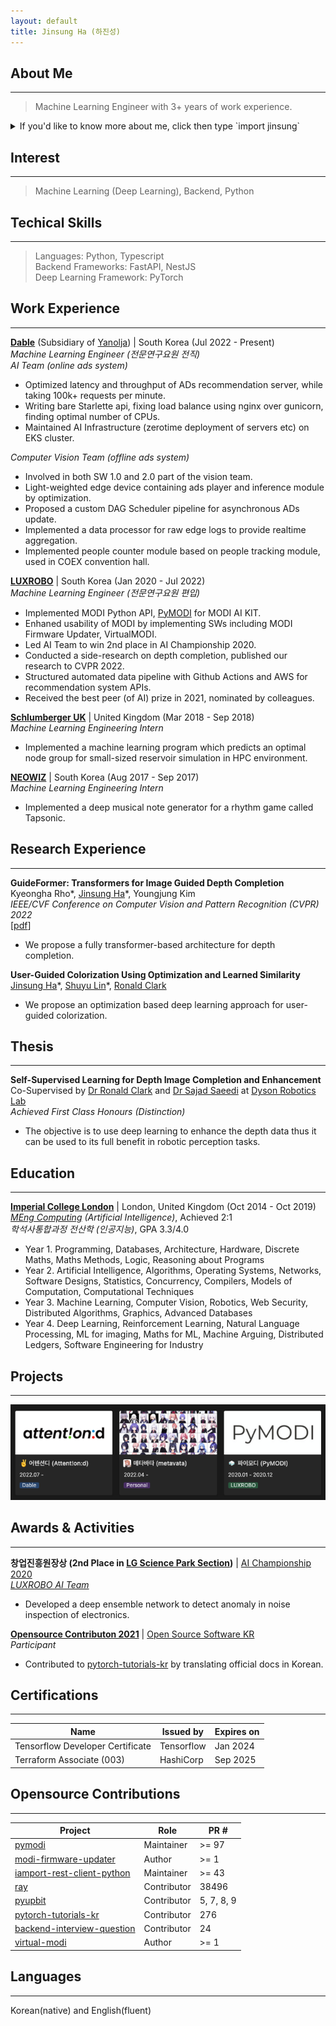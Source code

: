 ```yaml
---
layout: default
title: Jinsung Ha (하진성)
---
```


## About Me

---

> Machine Learning Engineer with 3+ years of work experience.

<details>
    <summary>If you'd like to know more about me, click then type `import jinsung`</summary>
    <iframe frameborder="0" width="98%" height="335px" src="brython/index.html"></iframe>
</details>

## Interest

---

> Machine Learning (Deep Learning), Backend, Python

## Techical Skills

---

> Languages: Python, Typescript  
> Backend Frameworks: FastAPI, NestJS  
> Deep Learning Framework: PyTorch  

## Work Experience

---

**[Dable](https://dable.io/en)** (Subsidiary of [Yanolja](https://yanolja.in/en)) | South Korea (Jul 2022 - Present)  
_Machine Learning Engineer (전문연구요원 전직)_  
_AI Team (online ads system)_

- Optimized latency and throughput of ADs recommendation server, while taking 100k+ requests per minute.
- Writing bare Starlette api, fixing load balance using nginx over gunicorn, finding optimal number of CPUs.
- Maintained AI Infrastructure (zerotime deployment of servers etc) on EKS cluster.

_Computer Vision Team (offline ads system)_

- Involved in both SW 1.0 and 2.0 part of the vision team.
- Light-weighted edge device containing ads player and inference module by optimization.
- Proposed a custom DAG Scheduler pipeline for asynchronous ADs update.
- Implemented a data processor for raw edge logs to provide realtime aggregation.
- Implemented people counter module based on people tracking module, used in COEX convention hall.

**[LUXROBO](https://global.luxrobo.com/eng)** | South Korea (Jan 2020 - Jul 2022)  
_Machine Learning Engineer (전문연구요원 편입)_

- Implemented MODI Python API, [PyMODI](https://github.com/luxrobo/pymodi) for MODI AI KIT.
- Enhaned usability of MODI by implementing SWs including MODI Firmware Updater, VirtualMODI.
- Led AI Team to win 2nd place in AI Championship 2020.
- Conducted a side-research on depth completion, published our research to CVPR 2022.
- Structured automated data pipeline with Github Actions and AWS for recommendation system APIs.
- Received the best peer (of AI) prize in 2021, nominated by colleagues.

**[Schlumberger UK](https://www.slb.com/about/rd/technology/abtc.aspx)** | United Kingdom (Mar 2018 - Sep 2018)  
_Machine Learning Engineering Intern_

- Implemented a machine learning program which predicts an optimal node group for small-sized reservoir simulation in HPC environment.

**[NEOWIZ](https://www.neowiz.com/neowiz?t=1)** | South Korea (Aug 2017 - Sep 2017)  
_Machine Learning Engineering Intern_

- Implemented a deep musical note generator for a rhythm game called Tapsonic.

## Research Experience

---

**GuideFormer: Transformers for Image Guided Depth Completion**  
Kyeongha Rho\*, [Jinsung Ha](https://94929.github.io)\*, Youngjung Kim  
_IEEE/CVF Conference on Computer Vision and Pattern Recognition (CVPR) 2022_  
[[pdf](https://openaccess.thecvf.com/content/CVPR2022/papers/Rho_GuideFormer_Transformers_for_Image_Guided_Depth_Completion_CVPR_2022_paper.pdf)]

- We propose a fully transformer-based architecture for depth completion.

**User-Guided Colorization Using Optimization and Learned Similarity**  
[Jinsung Ha](https://94929.github.io)\*, [Shuyu Lin](https://shuyulin.co.uk)\*, [Ronald Clark](https://www.ron-clark.com)

- We propose an optimization based deep learning approach for user-guided colorization.

## Thesis

---

**Self-Supervised Learning for Depth Image Completion and Enhancement**  
Co-Supervised by [Dr Ronald Clark](https://www.ron-clark.com) and [Dr Sajad Saeedi](https://www.sajad-saeedi.ca) at [Dyson Robotics Lab](https://www.imperial.ac.uk/dyson-robotics-lab)  
_Achieved First Class Honours (Distinction)_

- The objective is to use deep learning to enhance the depth data thus it can be used to its full benefit in robotic perception tasks.

## Education

---

**[Imperial College London](https://www.imperial.ac.uk/computing)** | London, United Kingdom (Oct 2014 - Oct 2019)  
_[MEng Computing](https://www.imperial.ac.uk/study/courses/undergraduate/computing-meng/) (Artificial Intelligence)_, Achieved 2:1  
_학석사통합과정 전산학 (인공지능)_, GPA 3.3/4.0

- Year 1. Programming, Databases, Architecture, Hardware, Discrete Maths, Maths Methods, Logic, Reasoning about Programs
- Year 2. Artificial Intelligence, Algorithms, Operating Systems, Networks, Software Designs, Statistics, Concurrency, Compilers, Models of Computation, Computational Techniques
- Year 3. Machine Learning, Computer Vision, Robotics, Web Security, Distributed Algorithms, Graphics, Advanced Databases
- Year 4. Deep Learning, Reinforcement Learning, Natural Language Processing, ML for imaging, Maths for ML, Machine Arguing, Distributed Ledgers, Software Engineering for Industry

## Projects

---

[![Hanc marginis exiguitas non caperet.](./projects.png)](https://jinsungha.notion.site/12716fbd7f154ac4a776ba206b950061)

## Awards & Activities

---

**창업진흥원장상 (2nd Place in [LG Science Park Section](https://youtu.be/kNiEJx1Sl7M))** | [AI Championship 2020](http://kstartup-aic.com)  
_[LUXROBO AI Team](https://youtu.be/WvvKBmTsPTY?t=5822)_

- Developed a deep ensemble network to detect anomaly in noise inspection of electronics.

**[Opensource Contributon 2021](https://www.oss.kr/contribution_academy)** | [Open Source Software KR](https://www.oss.kr)  
_Participant_

- Contributed to [pytorch-tutorials-kr](https://tutorials.pytorch.kr) by translating official docs in Korean.

## Certifications

---

| Name                             | Issued by   | Expires on |
| -------------------------------- | ------------| ---------- |
| Tensorflow Developer Certificate | Tensorflow  | Jan 2024   |
| Terraform Associate (003)        | HashiCorp   | Sep 2025   |

## Opensource Contributions

---

| Project                                                                              | Role        | PR #       |
| ------------------------------------------------------------------------------------ | ----------- | ---------- |
| [pymodi](https://github.com/LUXROBO/pymodi)                                          | Maintainer  | \>= 97     |
| [modi-firmware-updater](https://github.com/LUXROBO/modi-firmware-updater)            | Author      | \>= 1      |
| [iamport-rest-client-python](https://github.com/iamport/iamport-rest-client-python)  | Maintainer  | \>= 43     |
| [ray](https://github.com/ray-project/ray)                                            | Contributor | 38496      |
| [pyupbit](https://github.com/sharebook-kr/pyupbit)                                   | Contributor | 5, 7, 8, 9 |
| [pytorch-tutorials-kr](https://github.com/9bow/PyTorch-tutorials-kr)                 | Contributor | 276        |
| [backend-interview-question](https://github.com/ksundong/backend-interview-question) | Contributor | 24         |
| [virtual-modi](https://github.com/LUXROBO/virtual-modi)                              | Author      | \>= 1      |

## Languages

---

Korean(native) and English(fluent)
